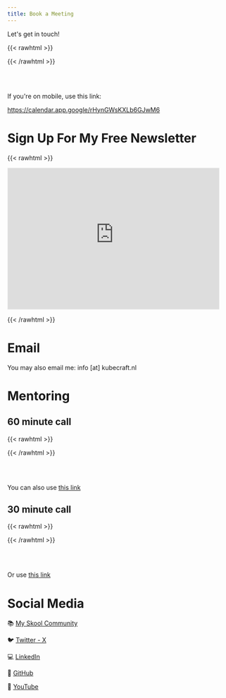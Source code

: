 ```yaml
---
title: Book a Meeting
---
```

Let's get in touch!

{{< rawhtml >}}

<!-- Google Calendar Appointment Scheduling begin -->
<link href="https://calendar.google.com/calendar/scheduling-button-script.css" rel="stylesheet">
<script src="https://calendar.google.com/calendar/scheduling-button-script.js" async></script>
<script>
(function() {
  var target = document.currentScript;
    window.addEventListener('load', function() {
        calendar.schedulingButton.load({
              url: 'https://calendar.google.com/calendar/appointments/schedules/AcZssZ1e1VYDCceDdFZ6V6Wml3cmYdSY_rTTBlW0ZBeiUaGWsUIDZgrPgYtMGMWFLaJJ9ieqMW-WmZmZ?gv=true',
                    color: '#0B8043',
                          label: "Book a 15 minute chat",
                                target,
});
  });
  })();
  </script>
  <!-- end Google Calendar Appointment Scheduling -->

{{< /rawhtml >}}

<br><br>

If you're on mobile, use this link:

<https://calendar.app.google/rHynGWsKXLb6GJwM6>

# Sign Up For My Free Newsletter

{{< rawhtml >}}

<iframe src="https://mischavandenburg.substack.com/embed" width="480" height="320" style="border:1px solid #EEE; background:white;" frameborder="0" scrolling="no"></iframe>

{{< /rawhtml >}}

# Email

You may also email me: info [at] kubecraft.nl

# Mentoring

## 60 minute call

{{< rawhtml >}}

<!-- Google Calendar Appointment Scheduling begin -->
<link href="https://calendar.google.com/calendar/scheduling-button-script.css" rel="stylesheet">
<script src="https://calendar.google.com/calendar/scheduling-button-script.js" async></script>
<script>
(function() {
  var target = document.currentScript;
  window.addEventListener('load', function() {
    calendar.schedulingButton.load({
      url: 'https://calendar.google.com/calendar/appointments/schedules/AcZssZ3yWyRIAtrgbkFc2l306vdvU18slitG63t0AfBrs0WMJoRkUqRqVT5Dp_688cKS22qGQF9yRBgU?gv=true',
      color: '#0B8043',
      label: 'Book an appointment',
      target,
    });
  });
})();
</script>
<!-- end Google Calendar Appointment Scheduling -->
{{< /rawhtml >}}

<br><br>

You can also use
[this link](https://calendar.google.com/calendar/appointments/schedules/AcZssZ3yWyRIAtrgbkFc2l306vdvU18slitG63t0AfBrs0WMJoRkUqRqVT5Dp_688cKS22qGQF9yRBgU)

## 30 minute call

{{< rawhtml >}}

<!-- Google Calendar Appointment Scheduling begin -->
<link href="https://calendar.google.com/calendar/scheduling-button-script.css" rel="stylesheet">
<script src="https://calendar.google.com/calendar/scheduling-button-script.js" async></script>
<script>
(function() {
  var target = document.currentScript;
  window.addEventListener('load', function() {
    calendar.schedulingButton.load({
      url: 'https://calendar.google.com/calendar/appointments/schedules/AcZssZ2JD5qxyzJDpqkhgjQj7p8ees1G4T8PYZvi6ddqu9De1NWUaETnQvFEhwPac12OSGEWgrYe6veJ?gv=true',
      color: '#0B8043',
      label: 'Book an appointment',
      target,
    });
  });
})();
</script>
<!-- end Google Calendar Appointment Scheduling -->
{{< /rawhtml >}}

<br><br>

Or use
[this link](https://calendar.google.com/calendar/appointments/schedules/AcZssZ2JD5qxyzJDpqkhgjQj7p8ees1G4T8PYZvi6ddqu9De1NWUaETnQvFEhwPac12OSGEWgrYe6veJ)

# Social Media

📚 [My Skool Community](https://mischavandenburg.com/skool)

🐦 [Twitter - X](https://twitter.com/mischa_vdburg)

💻 [LinkedIn](https://www.linkedin.com/in/mischavandenburg)

💾 [GitHub](https://github.com/mischavandenburg/)

🎥 [YouTube](https://www.youtube.com/channel/UCDAck-gFPTrgTx_qp59-bQA)

